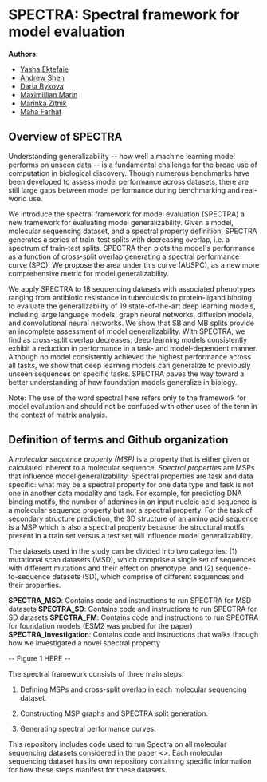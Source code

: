# SPECTRA: Spectral framework for model evaluation

**Authors**:
- [Yasha Ektefaie](http://michellemli.com)
- [Andrew Shen](https://www.linkedin.com/in/andrew7shen/)
- [Daria Bykova]()
- [Maximillian Marin]()
- [Marinka Zitnik](http://zitniklab.hms.harvard.edu)
- [Maha Farhat](https://scholar.harvard.edu/mahafarhat/home)

## Overview of SPECTRA

Understanding generalizability -- how well a machine learning model performs on unseen data -- is a fundamental challenge for the broad use of computation in biological discovery. Though numerous benchmarks have been developed to assess model performance across datasets, there are still large gaps between model performance during benchmarking and real-world use. 

We introduce the spectral framework for model evaluation (SPECTRA) a new framework for evaluating model generalizability. Given a model, molecular sequencing dataset, and a spectral property definition, SPECTRA generates a series of train-test splits with decreasing overlap, i.e. a spectrum of train-test splits. SPECTRA then plots the model's performance as a function of cross-split overlap generating a spectral performance curve (SPC). We propose the area under this curve (AUSPC), as a new more comprehensive metric for model generalizability.

We apply SPECTRA to 18 sequencing datasets with associated phenotypes ranging from antibiotic resistance in tuberculosis to protein-ligand binding to evaluate the generalizability of 19 state-of-the-art deep learning models, including large language models, graph neural networks, diffusion models, and convolutional neural networks. We show that SB and MB splits provide an incomplete assessment of model generalizability. With SPECTRA, we find as cross-split overlap decreases, deep learning models consistently exhibit a reduction in performance in a task- and model-dependent manner. Although no model consistently achieved the highest performance across all tasks, we show that deep learning models can generalize to previously unseen sequences on specific tasks. SPECTRA paves the way toward a better understanding of how foundation models generalize in biology.

Note: The use of the word spectral here refers only to the framework for model evaluation and should not be confused with other uses of the term in the context of matrix analysis.

## Definition of terms and Github organization

A *molecular sequence property (MSP)* is a property that is either given or calculated inherent to a molecular sequence. *Spectral properties* are MSPs that influence model generalizability. Spectral properties are task and data specific: what may be a spectral property for one data type and task is not one in another data modality and task. For example, for predicting DNA binding motifs, the number of adenines in an input nucleic acid sequence is a molecular sequence property but not a spectral property. For the task of secondary structure prediction, the 3D structure of an amino acid sequence is a MSP which is also a spectral property because the structural motifs present in a train set versus a test set will influence model generalizability. 

The datasets used in the study can be divided into two categories: (1) mutational scan datasets (MSD), which comprise a single set of sequences with different mutations and their effect on phenotype, and (2) sequence-to-sequence datasets (SD), which comprise of different sequences and their properties. 

**SPECTRA_MSD**: Contains code and instructions to run SPECTRA for MSD datasets
**SPECTRA_SD**: Contains code and instructions to run SPECTRA for SD datasets
**SPECTRA_FM**: Contains code and instructions to run SPECTRA for foundation models (ESM2 was probed for the paper)
**SPECTRA_Investigation**: Contains code and instructions that walks through how we investigated a novel spectral property


-- Figure 1 HERE --


The spectral framework consists of three main steps:

1. Defining MSPs and cross-split overlap in each molecular sequencing dataset.
  
2. Constructing MSP graphs and SPECTRA split generation.

3. Generating spectral performance curves.

This repository includes code used to run Spectra on all molecular sequencing datasets considered in the paper <>.
Each molecular sequencing dataset has its own repository containing specific information for how these steps manifest for these datasets.



